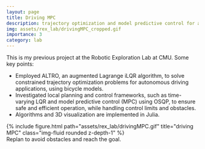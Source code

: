 ```yaml
---
layout: page
title: Driving MPC
description: trajectory optimization and model predictive control for autonomous driving
img: assets/rex_lab/drivingMPC_cropped.gif
importance: 3
category: lab
---
```


This is my previous project at the Robotic Exploration Lab at CMU. Some key points:

- Employed ALTRO, an augmented Lagrange iLQR algorithm, to solve constrained trajectory optimization problems for autonomous driving applications, using bicycle models.
- Investigated local planning and control frameworks, such as time-varying LQR and model predictive control (MPC) using OSQP, to ensure safe and efficient operation, while handling control limits and obstacles.
- Algorithms and 3D visualization are implemented in Julia.

<div class="row justify-content-sm-center">
    <div class="col-sm-6 mt-3 mt-md-0">
        {% include figure.html path="assets/rex_lab/drivingMPC.gif" title="driving MPC" class="img-fluid rounded z-depth-1" %}
    </div>
</div>
<div class="caption">
    Replan to avoid obstacles and reach the goal.
</div>